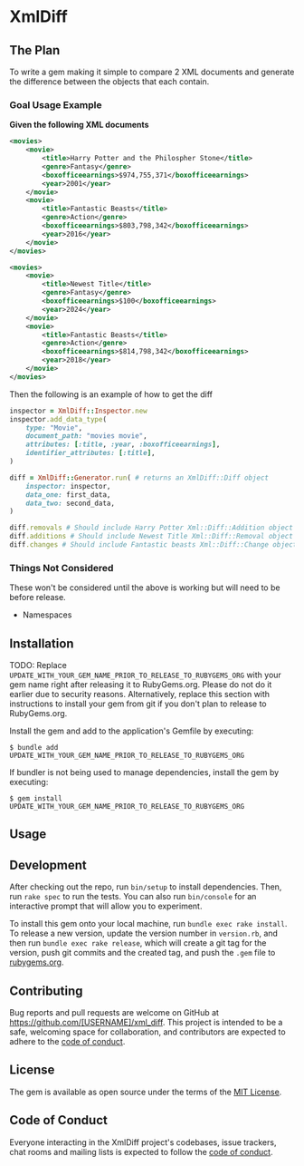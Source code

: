 # XmlDiff

## The Plan

To write a gem making it simple to compare 2 XML documents and generate the difference between the objects that each contain.

### Goal Usage Example

**Given the following XML documents**

```xml
<movies>
    <movie>
        <title>Harry Potter and the Philospher Stone</title>
        <genre>Fantasy</genre>
        <boxofficeearnings>$974,755,371</boxofficeearnings>
        <year>2001</year>
    </movie>
    <movie>
        <title>Fantastic Beasts</title>
        <genre>Action</genre>
        <boxofficeearnings>$803,798,342</boxofficeearnings>
        <year>2016</year>
    </movie>
</movies>
```

```xml
<movies>
    <movie>
        <title>Newest Title</title>
        <genre>Fantasy</genre>
        <boxofficeearnings>$100</boxofficeearnings>
        <year>2024</year>
    </movie>
    <movie>
        <title>Fantastic Beasts</title>
        <genre>Action</genre>
        <boxofficeearnings>$814,798,342</boxofficeearnings>
        <year>2018</year>
    </movie>
</movies>
```

Then the following is an example of how to get the diff

```ruby
inspector = XmlDiff::Inspector.new
inspector.add_data_type(
    type: "Movie",
    document_path: "movies movie",
    attributes: [:title, :year, :boxofficeearnings],
    identifier_attributes: [:title],
)

diff = XmlDiff::Generator.run( # returns an XmlDiff::Diff object
    inspector: inspector,
    data_one: first_data,
    data_two: second_data,
)

diff.removals # Should include Harry Potter Xml::Diff::Addition object
diff.additions # Should include Newest Title Xml::Diff::Removal object
diff.changes # Should include Fantastic beasts Xml::Diff::Change object
```

### Things Not Considered

These won't be considered until the above is working but will need to be before release.

- Namespaces

## Installation

TODO: Replace `UPDATE_WITH_YOUR_GEM_NAME_PRIOR_TO_RELEASE_TO_RUBYGEMS_ORG` with your gem name right after releasing it to RubyGems.org. Please do not do it earlier due to security reasons. Alternatively, replace this section with instructions to install your gem from git if you don't plan to release to RubyGems.org.

Install the gem and add to the application's Gemfile by executing:

    $ bundle add UPDATE_WITH_YOUR_GEM_NAME_PRIOR_TO_RELEASE_TO_RUBYGEMS_ORG

If bundler is not being used to manage dependencies, install the gem by executing:

    $ gem install UPDATE_WITH_YOUR_GEM_NAME_PRIOR_TO_RELEASE_TO_RUBYGEMS_ORG

## Usage

## Development

After checking out the repo, run `bin/setup` to install dependencies. Then, run `rake spec` to run the tests. You can also run `bin/console` for an interactive prompt that will allow you to experiment.

To install this gem onto your local machine, run `bundle exec rake install`. To release a new version, update the version number in `version.rb`, and then run `bundle exec rake release`, which will create a git tag for the version, push git commits and the created tag, and push the `.gem` file to [rubygems.org](https://rubygems.org).

## Contributing

Bug reports and pull requests are welcome on GitHub at https://github.com/[USERNAME]/xml_diff. This project is intended to be a safe, welcoming space for collaboration, and contributors are expected to adhere to the [code of conduct](https://github.com/[USERNAME]/xml_diff/blob/main/CODE_OF_CONDUCT.md).

## License

The gem is available as open source under the terms of the [MIT License](https://opensource.org/licenses/MIT).

## Code of Conduct

Everyone interacting in the XmlDiff project's codebases, issue trackers, chat rooms and mailing lists is expected to follow the [code of conduct](https://github.com/[USERNAME]/xml_diff/blob/main/CODE_OF_CONDUCT.md).

